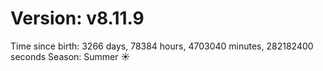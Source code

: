 # Version: v8.11.9
Time since birth: 3266 days, 78384 hours, 4703040 minutes, 282182400 seconds
Season: Summer ☀️
